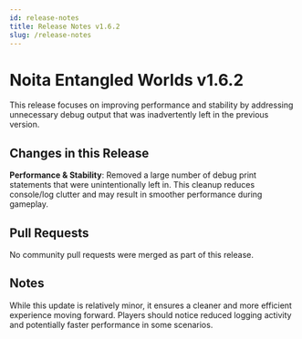 ```yaml
---
id: release-notes
title: Release Notes v1.6.2
slug: /release-notes
---
```


# Noita Entangled Worlds v1.6.2

This release focuses on improving performance and stability by addressing unnecessary debug output that was inadvertently left in the previous version.

## Changes in this Release

**Performance & Stability**: Removed a large number of debug print statements that were unintentionally left in. This cleanup reduces console/log clutter and may result in smoother performance during gameplay.

## Pull Requests

No community pull requests were merged as part of this release.

## Notes

While this update is relatively minor, it ensures a cleaner and more efficient experience moving forward. Players should notice reduced logging activity and potentially faster performance in some scenarios.
